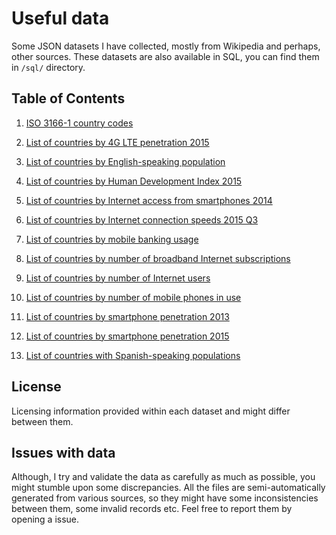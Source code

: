 # Useful data

Some JSON datasets I have collected, mostly from Wikipedia and perhaps, other sources.
These datasets are also available in SQL, you can find them in `/sql/` directory.

## Table of Contents

1. [ISO 3166-1 country codes](./data/iso-3166-1-country-codes.json)

2. [List of countries by 4G LTE penetration 2015](./data/list-of-countries-by-4g-lte-penetration-2015.json)

3. [List of countries by English-speaking population](./data/list-of-countries-by-english-speaking-population.json)

4. [List of countries by Human Development Index 2015](./data/list-of-countries-by-human-development-index-2015.json)

5. [List of countries by Internet access from smartphones 2014](./data/list-of-countries-by-internet-access-from-smartphones-2014.json)

6. [List of countries by Internet connection speeds 2015 Q3](./data/list-of-countries-by-internet-connection-speeds-2015-q3.json)

7. [List of countries by mobile banking usage](./data/list-of-countries-by-mobile-banking-usage.json)

8. [List of countries by number of broadband Internet subscriptions](./data/list-of-countries-by-number-of-broadband-internet-subscriptions.json)

9. [List of countries by number of Internet users](./data/list-of-countries-by-number-of-internet-users.json)

10. [List of countries by number of mobile phones in use](./data/list-of-countries-by-number-of-mobile-phones-in-use.json)

11. [List of countries by smartphone penetration 2013](./data/list-of-countries-by-smartphone-penetration-2013.json)

12. [List of countries by smartphone penetration 2015](./data/list-of-countries-by-smartphone-penetration-2015.json)

13. [List of countries with Spanish-speaking populations](./data/list-of-countries-with-spanish-speaking-populations.json)



## License
Licensing information provided within each dataset and might differ between them.

## Issues with data
Although, I try and validate the data as carefully as much as possible, you might stumble upon some discrepancies. All the files are semi-automatically generated from various sources, so they might have some inconsistencies between them, some invalid records etc.
Feel free to report them by opening a issue.
